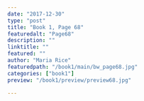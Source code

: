 ```yaml
---
date: "2017-12-30"
type: "post"
title: "Book 1, Page 68"
featuredalt: "Page68"
description: ""
linktitle: ""
featured: ""
author: "Maria Rice"
featuredpath: "/book1/main/bw_page68.jpg"
categories: ["book1"]
preview: "/book1/preview/preview68.jpg"

---
```

